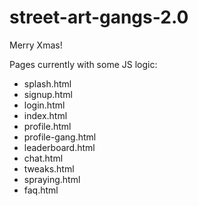 street-art-gangs-2.0
====================

Merry Xmas!

Pages currently with some JS logic:

- splash.html
- signup.html
- login.html
- index.html
- profile.html
- profile-gang.html
- leaderboard.html
- chat.html
- tweaks.html
- spraying.html
- faq.html
